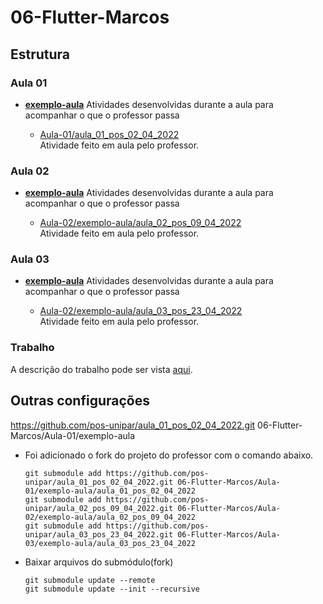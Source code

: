 # 06-Flutter-Marcos

## Estrutura

### Aula 01

- [**exemplo-aula**](./Aula-01/exemplo-aula/)
    Atividades desenvolvidas durante a aula para acompanhar o que o professor passa

    - [Aula-01/aula_01_pos_02_04_2022](./Aula-01/exemplo-aula/)  
        Atividade feito em aula pelo professor.

### Aula 02

- [**exemplo-aula**](./Aula-02/exemplo-aula/)
    Atividades desenvolvidas durante a aula para acompanhar o que o professor passa

    - [Aula-02/exemplo-aula/aula_02_pos_09_04_2022](./Aula-02/exemplo-aula/)  
        Atividade feito em aula pelo professor.

### Aula 03

- [**exemplo-aula**](./Aula-03/exemplo-aula/)
    Atividades desenvolvidas durante a aula para acompanhar o que o professor passa

    - [Aula-02/exemplo-aula/aula_03_pos_23_04_2022](./Aula-03/exemplo-aula/)  
        Atividade feito em aula pelo professor.

### Trabalho

A descrição do trabalho pode ser vista [aqui](https://pos-unipar.github.io/docs/flutter/#trabalho-final).


## Outras configurações

https://github.com/pos-unipar/aula_01_pos_02_04_2022.git
06-Flutter-Marcos/Aula-01/exemplo-aula
- Foi adicionado o fork do projeto do professor com o comando abaixo.  
    ```
    git submodule add https://github.com/pos-unipar/aula_01_pos_02_04_2022.git 06-Flutter-Marcos/Aula-01/exemplo-aula/aula_01_pos_02_04_2022
    git submodule add https://github.com/pos-unipar/aula_02_pos_09_04_2022.git 06-Flutter-Marcos/Aula-02/exemplo-aula/aula_02_pos_09_04_2022
    git submodule add https://github.com/pos-unipar/aula_03_pos_23_04_2022.git 06-Flutter-Marcos/Aula-03/exemplo-aula/aula_03_pos_23_04_2022
    ```

- Baixar arquivos do submódulo(fork)
    ```
    git submodule update --remote
    git submodule update --init --recursive
    ```